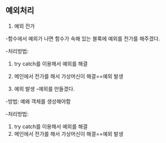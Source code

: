 예외처리
---------------
1. 예외 전가

-함수에서 예외가 나면 함수가 속해 있는 블록에 예외를 전가를 해주겠다.

-처리방법:

1. try catch를 이용해서 예외를 해결
2. 메인에서 전가를 해서 가상머신이 해결==예외 발생


2. 예외 발생
-예외를 만들겠다.

-방법: 예왜 객체를 생성해야함

-처리방법:

1. try catch를 이용해서 예외를 해결
2. 메인에서 전가를 해서 가상머신이 해결==예외 발생
